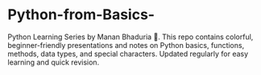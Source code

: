 # Python-from-Basics-
Python Learning Series by Manan Bhaduria 🐍. This repo contains colorful, beginner-friendly presentations and notes on Python basics, functions, methods, data types, and special characters. Updated regularly for easy learning and quick revision.
